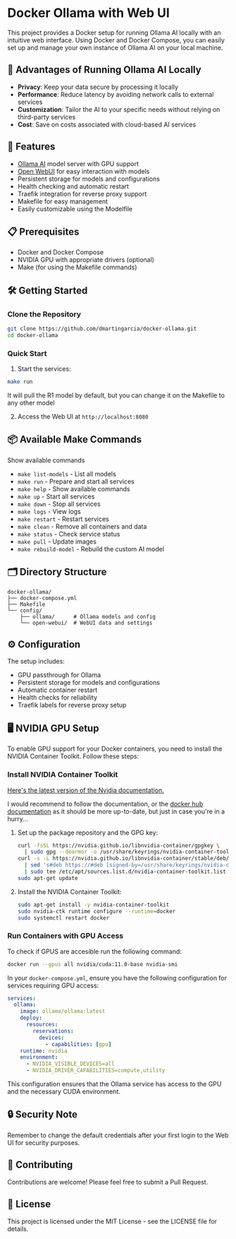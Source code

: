 # Docker Ollama with Web UI

This project provides a Docker setup for running Ollama AI locally with an intuitive web interface. Using Docker and Docker Compose, you can easily set up and manage your own instance of Ollama AI on your local machine.

## 🎯 Advantages of Running Ollama AI Locally

- **Privacy**: Keep your data secure by processing it locally
- **Performance**: Reduce latency by avoiding network calls to external services
- **Customization**: Tailor the AI to your specific needs without relying on third-party services
- **Cost**: Save on costs associated with cloud-based AI services

## 🚀 Features

- [Ollama AI](https://github.com/ollama/ollama) model server with GPU support
- [Open WebUI](https://github.com/open-webui/open-webui) for easy interaction with models
- Persistent storage for models and configurations
- Health checking and automatic restart
- Traefik integration for reverse proxy support
- Makefile for easy management
- Easily customizable using the Modelfile

## 📋 Prerequisites

- Docker and Docker Compose
- NVIDIA GPU with appropriate drivers (optional)
- Make (for using the Makefile commands)

## 🛠️ Getting Started

### Clone the Repository

```bash
git clone https://github.com/dmartingarcia/docker-ollama.git
cd docker-ollama
```

### Quick Start

1. Start the services:
```bash
make run
```

It will pull the R1 model by default, but you can change it on the Makefile to any other model

2. Access the Web UI at `http://localhost:8080`

## 📦 Available Make Commands

Show available commands
- `make list-models` - List all models
- `make run` - Prepare and start all services
- `make help` - Show available commands
- `make up` - Start all services
- `make down` - Stop all services
- `make logs` - View logs
- `make restart` - Restart services
- `make clean` - Remove all containers and data
- `make status` - Check service status
- `make pull` - Update images
- `make rebuild-model` - Rebuild the custom AI model

## 🗂 Directory Structure

```
docker-ollama/
├── docker-compose.yml
├── Makefile
└── config/
    ├── ollama/      # Ollama models and config
    └── open-webui/  # WebUI data and settings
```

## ⚙️ Configuration

The setup includes:
- GPU passthrough for Ollama
- Persistent storage for models and configurations
- Automatic container restart
- Health checks for reliability
- Traefik labels for reverse proxy setup

## 🖥️ NVIDIA GPU Setup

To enable GPU support for your Docker containers, you need to install the NVIDIA Container Toolkit. Follow these steps:

### Install NVIDIA Container Toolkit

[Here's the latest version of the Nvidia documentation.](https://docs.nvidia.com/datacenter/cloud-native/container-toolkit/latest/sample-workload.html)

I would recommend to follow the documentation, or the [docker hub documentation](https://hub.docker.com/r/ollama/ollama) as it should be more up-to-date, but just in case you're in a hurry...

1. Set up the package repository and the GPG key:
    ```bash
    curl -fsSL https://nvidia.github.io/libnvidia-container/gpgkey \
      | sudo gpg --dearmor -o /usr/share/keyrings/nvidia-container-toolkit-keyring.gpg
    curl -s -L https://nvidia.github.io/libnvidia-container/stable/deb/nvidia-container-toolkit.list \
      | sed 's#deb https://#deb [signed-by=/usr/share/keyrings/nvidia-container-toolkit-keyring.gpg] https://#g' \
      | sudo tee /etc/apt/sources.list.d/nvidia-container-toolkit.list
    sudo apt-get update
    ```

2. Install the NVIDIA Container Toolkit:
    ```bash
    sudo apt-get install -y nvidia-container-toolkit
    sudo nvidia-ctk runtime configure --runtime=docker
    sudo systemctl restart docker
    ```

### Run Containers with GPU Access

To check if GPUS are accesible run the following command:

```bash
docker run --gpus all nvidia/cuda:11.0-base nvidia-smi
```

In your `docker-compose.yml`, ensure you have the following configuration for services requiring GPU access:

```yaml
services:
  ollama:
    image: ollama/ollama:latest
    deploy:
      resources:
        reservations:
          devices:
            - capabilities: [gpu]
    runtime: nvidia
    environment:
      - NVIDIA_VISIBLE_DEVICES=all
      - NVIDIA_DRIVER_CAPABILITIES=compute,utility
```

This configuration ensures that the Ollama service has access to the GPU and the necessary CUDA environment.

## 🔒 Security Note

Remember to change the default credentials after your first login to the Web UI for security purposes.

## 🤝 Contributing

Contributions are welcome! Please feel free to submit a Pull Request.

## 📝 License

This project is licensed under the MIT License - see the LICENSE file for details.